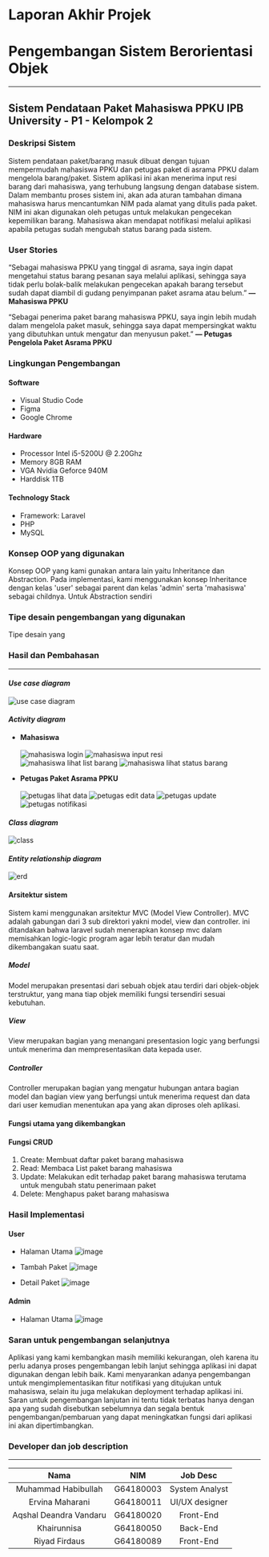 # Laporan Akhir Projek
# Pengembangan Sistem Berorientasi Objek

--------------------------------

## Sistem Pendataan Paket Mahasiswa PPKU IPB University - P1 - Kelompok 2
### Deskripsi Sistem
Sistem pendataan paket/barang masuk dibuat dengan tujuan mempermudah mahasiswa PPKU dan petugas paket di asrama PPKU dalam mengelola barang/paket. Sistem aplikasi ini akan menerima input resi barang dari mahasiswa, yang terhubung langsung dengan database sistem. Dalam membantu proses sistem ini, akan ada aturan tambahan dimana mahasiswa harus mencantumkan NIM pada alamat yang ditulis pada paket. NIM ini akan digunakan oleh petugas untuk melakukan pengecekan kepemilikan barang. Mahasiswa akan mendapat notifikasi melalui aplikasi apabila petugas sudah mengubah status barang pada sistem. 

### User Stories
“Sebagai mahasiswa PPKU yang tinggal di asrama, saya ingin dapat mengetahui status barang pesanan saya melalui aplikasi, sehingga saya tidak perlu bolak-balik melakukan pengecekan apakah barang tersebut sudah dapat diambil di gudang penyimpanan paket asrama atau belum.” **— Mahasiswa PPKU**

“Sebagai penerima paket barang mahasiswa PPKU, saya ingin lebih mudah dalam mengelola paket masuk, sehingga saya dapat mempersingkat waktu yang dibutuhkan untuk mengatur dan menyusun paket.” **— Petugas Pengelola Paket Asrama PPKU**

### Lingkungan Pengembangan
#### Software
- Visual Studio Code
- Figma
- Google Chrome

#### Hardware
- Processor Intel i5-5200U @ 2.20Ghz
- Memory 8GB RAM
- VGA Nvidia Geforce 940M
- Harddisk 1TB

#### Technology Stack
- Framework: Laravel
- PHP
- MySQL

### Konsep OOP yang digunakan
Konsep OOP yang kami gunakan antara lain yaitu Inheritance dan Abstraction. Pada implementasi, kami menggunakan konsep Inheritance dengan kelas 'user' sebagai parent dan kelas 'admin' serta 'mahasiswa' sebagai childnya. Untuk Abstraction sendiri

### Tipe desain pengembangan yang digunakan
Tipe desain yang

### Hasil dan Pembahasan
-------------------------
#### _Use case diagram_
![use case diagram](https://user-images.githubusercontent.com/60083980/122014318-3e3a1500-cde9-11eb-8db3-13c1e488a0ae.png)

#### _Activity diagram_
- __Mahasiswa__ <br><br>
![mahasiswa login](https://user-images.githubusercontent.com/60083980/122015042-f36ccd00-cde9-11eb-9133-45f3e907c58d.png)
![mahasiswa input resi](https://user-images.githubusercontent.com/60083980/122015062-f5cf2700-cde9-11eb-9ae6-64d1dc5080eb.png)
![mahasiswa lihat list barang](https://user-images.githubusercontent.com/60083980/122015054-f5369080-cde9-11eb-80e7-39a836967484.png)
![mahasiswa lihat status barang](https://user-images.githubusercontent.com/60083980/122015134-067f9d00-cdea-11eb-952c-d412ba2dab18.png)

- __Petugas Paket Asrama PPKU__ <br><br>
![petugas lihat data](https://user-images.githubusercontent.com/60084300/122013478-69703480-cde8-11eb-97fe-bb338cd6aeb0.png)
![petugas edit data](https://user-images.githubusercontent.com/60084300/122013473-68d79e00-cde8-11eb-9c73-7454870f6704.png)
![petugas update](https://user-images.githubusercontent.com/60084300/122013469-683f0780-cde8-11eb-9256-f32501cec9fb.png)
![petugas notifikasi](https://user-images.githubusercontent.com/60084300/122013464-67a67100-cde8-11eb-8efa-672b907b52ba.png)


#### _Class diagram_
![class](https://user-images.githubusercontent.com/60083980/122013861-cbc93500-cde8-11eb-926a-d053fa29a4eb.png)

#### _Entity relationship diagram_
![erd](https://user-images.githubusercontent.com/60083980/122013747-accaa300-cde8-11eb-93d7-5732fb156db5.png)

#### Arsitektur sistem
Sistem kami menggunakan arsitektur MVC (Model View Controller). MVC adalah gabungan dari 3 sub direktori yakni model, view dan controller. ini ditandakan bahwa laravel sudah menerapkan konsep mvc dalam memisahkan logic-logic program agar lebih teratur dan mudah dikembangakan suatu saat.
##### Model
Model merupakan presentasi dari sebuah objek atau terdiri dari objek-objek terstruktur, yang mana tiap objek memiliki fungsi tersendiri sesuai kebutuhan. 

##### View
View merupakan bagian yang menangani presentasion logic yang berfungsi untuk menerima dan mempresentasikan data kepada user.

##### Controller
Controller merupakan bagian yang mengatur hubungan antara bagian model dan bagian view yang berfungsi untuk menerima request dan data dari user kemudian menentukan apa yang akan diproses oleh aplikasi.    

#### Fungsi utama yang dikembangkan

#### Fungsi CRUD
1. Create: Membuat daftar paket barang mahasiswa
2. Read: Membaca List paket barang mahasiswa
3. Update: Melakukan edit terhadap paket barang mahasiswa terutama untuk mengubah statu penerimaan paket
4. Delete: Menghapus paket barang mahasiswa

### Hasil Implementasi
#### User
- Halaman Utama
![image](https://user-images.githubusercontent.com/56018683/122151711-354d5000-ce8a-11eb-80d6-3078d5d11642.png)

- Tambah Paket
![image](https://user-images.githubusercontent.com/56018683/122151744-439b6c00-ce8a-11eb-833d-e7d21a000531.png)

- Detail Paket
![image](https://user-images.githubusercontent.com/56018683/122151767-501fc480-ce8a-11eb-8212-4ef02601aa21.png)

#### Admin
- Halaman Utama
![image](https://user-images.githubusercontent.com/56018683/122151843-780f2800-ce8a-11eb-9e5b-d72d5b4a42b2.png)

### Saran untuk pengembangan selanjutnya
Aplikasi yang kami kembangkan masih memiliki kekurangan, oleh karena itu perlu adanya proses pengembangan lebih lanjut sehingga aplikasi ini dapat digunakan dengan lebih baik. Kami menyarankan adanya pengembangan untuk mengimplementasikan fitur notifikasi yang ditujukan untuk mahasiswa, selain itu juga melakukan deployment terhadap aplikasi ini. Saran untuk pengembangan lanjutan ini tentu tidak terbatas hanya dengan apa yang sudah disebutkan sebelumnya dan segala bentuk pengembangan/pembaruan yang dapat meningkatkan fungsi dari aplikasi ini akan dipertimbangkan.

### Developer dan job description
---------------------
**Nama**|**NIM**|**Job Desc**|
:-----:|:-----:|:-----:
Muhammad Habibullah|G64180003|System Analyst|
Ervina Maharani|G64180011|UI/UX designer|
Aqshal Deandra Vandaru|G64180020|Front-End|
Khairunnisa|G64180050|Back-End|
Riyad Firdaus|G64180089|Front-End|

